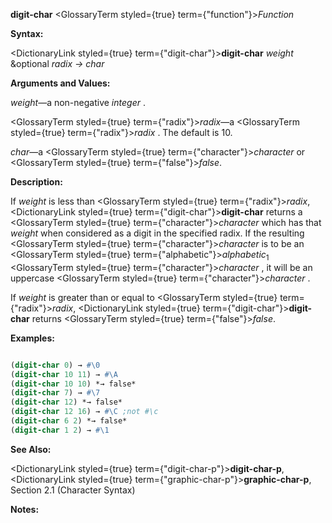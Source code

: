 **digit-char** <GlossaryTerm styled={true} term={"function"}><i>Function</i></GlossaryTerm> 



**Syntax:** 



<DictionaryLink styled={true} term={"digit-char"}><b>digit-char</b></DictionaryLink> *weight* &amp;optional *radix → char* 



**Arguments and Values:** 



*weight*—a non-negative *integer* . 



<GlossaryTerm styled={true} term={"radix"}><i>radix</i></GlossaryTerm>—a <GlossaryTerm styled={true} term={"radix"}><i>radix</i></GlossaryTerm> . The default is 10. 



*char*—a <GlossaryTerm styled={true} term={"character"}><i>character</i></GlossaryTerm> or <GlossaryTerm styled={true} term={"false"}><i>false</i></GlossaryTerm>. 



**Description:** 



If *weight* is less than <GlossaryTerm styled={true} term={"radix"}><i>radix</i></GlossaryTerm>, <DictionaryLink styled={true} term={"digit-char"}><b>digit-char</b></DictionaryLink> returns a <GlossaryTerm styled={true} term={"character"}><i>character</i></GlossaryTerm> which has that *weight* when considered as a digit in the specified radix. If the resulting <GlossaryTerm styled={true} term={"character"}><i>character</i></GlossaryTerm> is to be an <GlossaryTerm styled={true} term={"alphabetic"}><i>alphabetic</i></GlossaryTerm><sub>1</sub> <GlossaryTerm styled={true} term={"character"}><i>character</i></GlossaryTerm> , it will be an uppercase <GlossaryTerm styled={true} term={"character"}><i>character</i></GlossaryTerm> . 



If *weight* is greater than or equal to <GlossaryTerm styled={true} term={"radix"}><i>radix</i></GlossaryTerm>, <DictionaryLink styled={true} term={"digit-char"}><b>digit-char</b></DictionaryLink> returns <GlossaryTerm styled={true} term={"false"}><i>false</i></GlossaryTerm>. 



**Examples:**
```lisp

(digit-char 0) → #\0 
(digit-char 10 11) → #\A 
(digit-char 10 10) *→ false* 
(digit-char 7) → #\7 
(digit-char 12) *→ false* 
(digit-char 12 16) → #\C ;not #\c 
(digit-char 6 2) *→ false* 
(digit-char 1 2) → #\1 

```
**See Also:** 



<DictionaryLink styled={true} term={"digit-char-p"}><b>digit-char-p</b></DictionaryLink>, <DictionaryLink styled={true} term={"graphic-char-p"}><b>graphic-char-p</b></DictionaryLink>, Section 2.1 (Character Syntax) 



**Notes:** 



